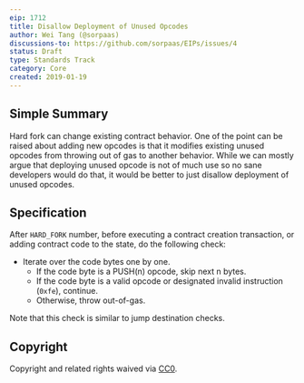 ```yaml
---
eip: 1712
title: Disallow Deployment of Unused Opcodes
author: Wei Tang (@sorpaas)
discussions-to: https://github.com/sorpaas/EIPs/issues/4
status: Draft
type: Standards Track
category: Core
created: 2019-01-19
---
```


## Simple Summary

Hard fork can change existing contract behavior. One of the point can
be raised about adding new opcodes is that it modifies existing unused
opcodes from throwing out of gas to another behavior. While we can
mostly argue that deploying unused opcode is not of much use so no
sane developers would do that, it would be better to just disallow
deployment of unused opcodes.

## Specification

After `HARD_FORK` number, before executing a contract creation
transaction, or adding contract code to the state, do the following
check:

* Iterate over the code bytes one by one.
  * If the code byte is a PUSH(n) opcode, skip next n bytes.
  * If the code byte is a valid opcode or designated invalid
    instruction (`0xfe`), continue.
  * Otherwise, throw out-of-gas.

Note that this check is similar to jump destination checks.

## Copyright

Copyright and related rights waived via
[CC0](https://creativecommons.org/publicdomain/zero/1.0/).
